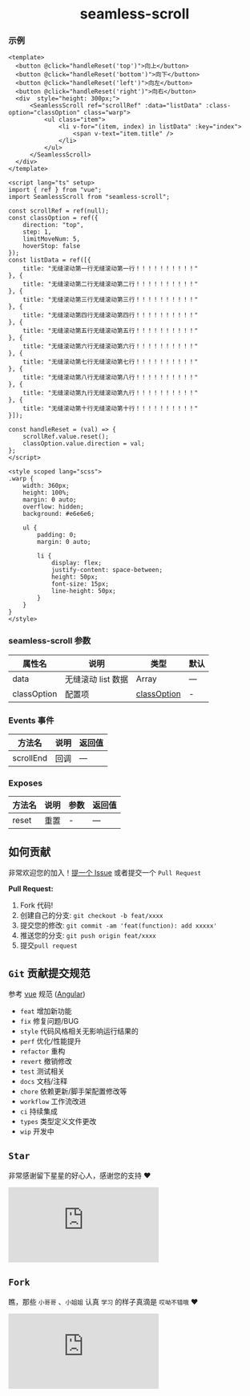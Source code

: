 <h1 align="center">seamless-scroll</h1>


### 示例

```vue
<template>
  <button @click="handleReset('top')">向上</button>
  <button @click="handleReset('bottom')">向下</button>
  <button @click="handleReset('left')">向左</button>
  <button @click="handleReset('right')">向右</button>
  <div  style="height: 300px;">
      <SeamlessScroll ref="scrollRef" :data="listData" :class-option="classOption" class="warp">
          <ul class="item">
              <li v-for="(item, index) in listData" :key="index">
                  <span v-text="item.title" />
              </li>
          </ul>
      </SeamlessScroll>
  </div>
</template>

<script lang="ts" setup>
import { ref } from "vue";
import SeamlessScroll from "seamless-scroll";

const scrollRef = ref(null);
const classOption = ref({
    direction: "top",
    step: 1,
    limitMoveNum: 5,
    hoverStop: false
});
const listData = ref([{
    title: "无缝滚动第一行无缝滚动第一行！！！！！！！！！！"
}, {
    title: "无缝滚动第二行无缝滚动第二行！！！！！！！！！！"
}, {
    title: "无缝滚动第三行无缝滚动第三行！！！！！！！！！！"
}, {
    title: "无缝滚动第四行无缝滚动第四行！！！！！！！！！！"
}, {
    title: "无缝滚动第五行无缝滚动第五行！！！！！！！！！！"
}, {
    title: "无缝滚动第六行无缝滚动第六行！！！！！！！！！！"
}, {
    title: "无缝滚动第七行无缝滚动第七行！！！！！！！！！！"
}, {
    title: "无缝滚动第八行无缝滚动第八行！！！！！！！！！！"
}, {
    title: "无缝滚动第九行无缝滚动第九行！！！！！！！！！！"
}, {
    title: "无缝滚动第十行无缝滚动第十行！！！！！！！！！！"
}]);

const handleReset = (val) => {
    scrollRef.value.reset();
    classOption.value.direction = val;
};
</script>

<style scoped lang="scss">
.warp {
    width: 360px;
    height: 100%;
    margin: 0 auto;
    overflow: hidden;
    background: #e6e6e6;

    ul {
        padding: 0;
        margin: 0 auto;

        li {
            display: flex;
            justify-content: space-between;
            height: 50px;
            font-size: 15px;
            line-height: 50px;
        }
    }
}
</style>
```

### seamless-scroll 参数

| 属性名 | 说明 | 类型 | 默认 |
| --- | --- | --- | --- |
| data | 无缝滚动 list 数据 | Array | — |
| classOption | 配置项 | [classOption](https://chenxuan0000.github.io/vue-seamless-scroll/guide/properties.html#classoption) | - |

### Events 事件

| 方法名 | 说明 | 返回值 |
| --- | --- | --- |
| scrollEnd | 回调 | — |

### Exposes

| 方法名 | 说明 | 参数 | 返回值 |
| --- | --- | --- | --- |
| reset | 重置 | - | — |

## 如何贡献

非常欢迎您的加入！[提一个 Issue](https://github.com/Yolo-00/seamless-scroll/issues/new/choose) 或者提交一个 `Pull Request`

**Pull Request:**

1. Fork 代码!
2. 创建自己的分支: `git checkout -b feat/xxxx`
3. 提交您的修改: `git commit -am 'feat(function): add xxxxx'`
4. 推送您的分支: `git push origin feat/xxxx`
5. 提交`pull request`

## `Git` 贡献提交规范

参考 [vue](https://github.com/vuejs/vue/blob/dev/.github/COMMIT_CONVENTION.md) 规范 ([Angular](https://github.com/conventional-changelog/conventional-changelog/tree/master/packages/conventional-changelog-angular))

- `feat` 增加新功能
- `fix` 修复问题/BUG
- `style` 代码风格相关无影响运行结果的
- `perf` 优化/性能提升
- `refactor` 重构
- `revert` 撤销修改
- `test` 测试相关
- `docs` 文档/注释
- `chore` 依赖更新/脚手架配置修改等
- `workflow` 工作流改进
- `ci` 持续集成
- `types` 类型定义文件更改
- `wip` 开发中

## `Star`

非常感谢留下星星的好心人，感谢您的支持 ❤️

[![Stargazers repo roster for Yolo-00/seamless-scroll](https://bytecrank.com/nastyox/reporoster/php/stargazersSVG.php?user=Yolo-00&repo=seamless-scroll)](https://github.com/Yolo-00/seamless-scroll/stargazers)

## `Fork`

瞧，那些 `小哥哥` 、`小姐姐` 认真 `学习` 的样子真滴是 `哎呦不错哦` ❤️

[![Forkers repo roster for Yolo-00/seamless-scroll](https://bytecrank.com/nastyox/reporoster/php/forkersSVG.php?user=Yolo-00&repo=seamless-scroll)](https://github.com/Yolo-00/seamless-scroll/network/members)
